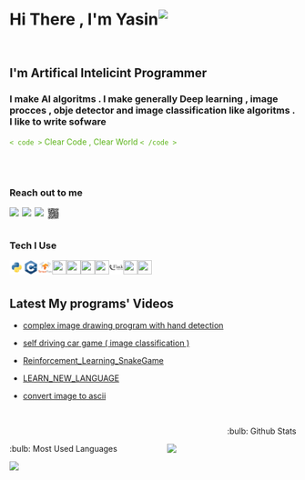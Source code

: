 <div>
  <div width="48%"
    align="right"><img width="48%" align="right"
    src="https://media2.giphy.com/media/bGgsc5mWoryfgKBx1u/200w.webp?cid=ecf05e47qfawh651v3e8sjk13sn295xviceft7kwql2esth8&rid=200w.webp&ct=g"
    ></img> 
  </div>
    

  <div width="48%" align="left">
    <h1  width="5px" align="left">Hi There , I'm Yasin </h1>
    <br/>
    <h2 width="48%" align="left">  I'm  Artifical Intelicint Programmer</h2>

  </div>
</div>



### I make AI algoritms . I make generally Deep learning , image procces , obje detector and image classification like algoritms . I like to write sofware

<font color="#5BB318"> `< code >`  Clear Code , Clear World `< /code >` </font>

<br />
<br />

### Reach out to me


[<img  width="22" src="https://media-exp1.licdn.com/dms/image/C560BAQHaVYd13rRz3A/company-logo_100_100/0/1638831589865?e=2147483647&v=beta&t=fi3iyTgSAogCMgSmAy_DeyogJxzo38RVBK0mcEuSpc8" align="left" />][linkedin]
[<img  width="22" src="https://upload.wikimedia.org/wikipedia/commons/thumb/9/95/Instagram_logo_2022.svg/150px-Instagram_logo_2022.svg.png" align="left" />][istegram]
[<img  width="22" src="https://upload.wikimedia.org/wikipedia/commons/thumb/7/7e/Gmail_icon_%282020%29.svg/512px-Gmail_icon_%282020%29.svg.png" align="left" />][gmail]
<img  width="22" src="adres/profile.png" align="left" />
    
    
<br />
<br />

### Tech I Use

<img align="left"  src="https://raw.githubusercontent.com/github/explore/80688e429a7d4ef2fca1e82350fe8e3517d3494d/topics/python/python.png" width="25" height="25" />
<img align="left" src="https://raw.githubusercontent.com/github/explore/180320cffc25f4ed1bbdfd33d4db3a66eeeeb358/topics/cpp/cpp.png" width="25" height="25" />
<img align="left" src="https://raw.githubusercontent.com/github/explore/80688e429a7d4ef2fca1e82350fe8e3517d3494d/topics/tensorflow/tensorflow.png" width="25" height="25" />
<img align="left" src="https://avatars.githubusercontent.com/u/97764156?v=10" width="25" height="25" />
<img align="left" src="https://avatars.githubusercontent.com/u/5009934?s=200&v=4" width="25" height="25" />
<img align="left" src="https://avatars.githubusercontent.com/u/159455?s=200&v=4" width="25" height="25" />

<img align="left" src="https://avatars.githubusercontent.com/u/379109?s=200&v=4" width="25" height="25" />
<img align="left" src="https://raw.githubusercontent.com/github/explore/80688e429a7d4ef2fca1e82350fe8e3517d3494d/topics/flask/flask.png" width="25" height="25" />

<img align="left" src="https://avatars.githubusercontent.com/u/177543?s=200&v=4" width="25" height="25" />

<img align="left" src="https://avatars.githubusercontent.com/u/483444?s=200&v=4" width="25" height="25" />


<br />
<br />


## Latest My programs' Videos

<!-- YOUTUBE:START -->
- [complex image  drawing program with hand detection](https://www.linkedin.com/feed/update/urn:li:activity:6915757791588593664/)


- [self driving car game &lpar; image classification &rpar;](https://www.linkedin.com/feed/update/urn:li:activity:6944356950297972737/)


- [Reinforcement_Learning_SnakeGame](https://www.linkedin.com/feed/update/urn:li:activity:7181701374299037696/)

- [LEARN_NEW_LANGUAGE](https://www.linkedin.com/feed/update/urn:li:activity:7081648123550326784/)

- [convert image to ascii](https://www.linkedin.com/feed/update/urn:li:activity:6955496752086953984/)

<br/>

<p align="right">:bulb: Github Stats</p>
<img align="right" width="45%" src="https://github-readme-stats.vercel.app/api/?username=yasin624&show_icons=true&theme=radical" >

<p align="left">:bulb:  Most Used Languages</p>
<img align="left" width="45%" src="https://github-readme-stats.vercel.app/api/top-langs/?username=yasin624&layout=compact&theme=radical" >


[istegram]: http://instagram.com/yasin.6247?utm_source=qr
[linkedin]: https://www.linkedin.com/in/yasin-yalçin-45a901219
[gmail]: https://mail.google.com/mail/u/0/#search/yasin.y6534@gmail.com

